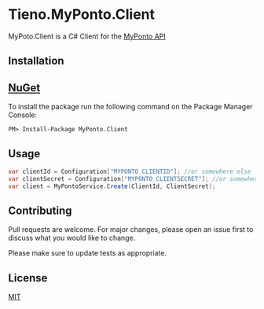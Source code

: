 # Tieno.MyPonto.Client

MyPoto.Client is a  C# Client for the [MyPonto API](https://documentation.myponto.com/api)

## Installation

## [NuGet](https://www.nuget.org/packages/MyPonto.Client/)
To install the package run the following command on the Package Manager Console:

```
PM> Install-Package MyPonto.Client
```

## Usage

```c#
var clientId = Configuration["MYPONTO_CLIENTID"]; //or somewhere else
var clientSecret = Configuration["MYPONTO_CLIENTSECRET"]; //or somewhere else
var client = MyPontoService.Create(ClientId, ClientSecret);
```

## Contributing
Pull requests are welcome. For major changes, please open an issue first to discuss what you would like to change.

Please make sure to update tests as appropriate.

## License
[MIT](https://choosealicense.com/licenses/mit/)